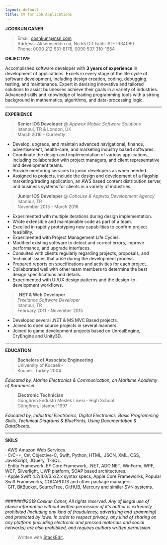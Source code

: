 ---layout: defaulttitle: CV for Job Applications---            #**COSKUN CANER**    >Email: [coshkun@msn.com](mailto:coshkun@msn.com)    >Address: Aksemseddin cd, No:55 D:1 Fatih-IST-TR34080    >Phone: 0090 212 631-8178, 0090 537 310-1654        **OBJECTIVE**        Accomplished software developer with **3 years of experience** in development of applications. Excels in every stage of the life cycle of software development, including design creation, coding, debugging, testing, and maintenance. Expert in devising innovative and tailored solutions to assist businesses achieve their goals in a variety of industries. Advanced skills and knowledge of leading programming tools with a strong background in mathematics, algorithms, and data-processing logic.        ---    **EXPERIENCE**        >**Senior IOS Developer** @ *Appwox Mobile Software Solutions*  >Istanbul, TR & London, UK  >March 2016 - Currently    - Develop, upgrade, and maintain advanced navigational, finance, advertisement, health-care, and marketing industry based softwares.  - Coordinate the design and implementation of various applications, including collaboration with project managers, and client representative and development teams.  - Provide mentoring services to junior developers as when needed.  - Assigned to projects, include the design and development of a flagship marketing/trading application, an AWS based content distribution server, and business systems for clients in a variety of industries.    >**Junior IOS Developer** @ *Cohouse & Appwox Development Agency*  >İstanbul, TR  >November 2015 - March 2016    - Experimented with multiple iterations during design implementation.  - Wrote extensible and maintainable code as part of a team.  - Excelled in rapidly prototyping new capabilities to confirm project feasibility.  - Experimented with Project Management Life Cycles.  - Modified existing software to detect and correct errors, improve performance, and upgrade interfaces.  - Consulted with clients regularly regarding projects, proposals, and technical issues that arise during the development process.  - Prepared reports on specifications and activities for each project.  - Collaborated well with other team members to determine the best design specifications and details.  - Experimented with UI/UX design patterns and the design-to-development workflows.    >**.NET & Web Developer**  >*Freelance Software Developer*  >Istanbul, TR  >February 2011 - November 2015    - Developed several .NET & MS MVC Based projects.  - Joined to open source projects in several manners.  - Joined to game development projects based on UnrealEngine, CryEngine and Unity3D.    ---  **EDUCATION**    >**Bachelors of Associate Engineering**  >University of Kocaeli -  >Kocaeli, Turkey 2004    *Educated by,  Marine Electronics & Communication, on Maritime Academy of Karamürsel*    >**Electronic Technician**  >Güngören Endüstri Meslek Lisesi - High School  >Güngören, İstanbul 1997    *Educated by, Industrial Electronics, Digital Electronics, Basic Programming Skills, Technical Diagrams & BluePrints, Using Documentation & DataSheets.*        ---  **SKILS**    · AWS Amazon Web Services.  · C/C++, C#, Objective-C, Swift, Python, HTML, JSON, XML, CSS, JaveScript, JQuery, T-SQL.  · Entity Framework, EF Core Framework, .NET, ADO.NET, WinForm, WPF, WCF, Silverlight, UWP platform, SOAP based architectures.  · Apple Swift 4.2/4.0/3.x/2.x syntax specs, Apple Core Frameworks, Popular Swift Frameworks, COCAPODS and other package managers.  · GIT, BitBucket, SourceTree, GitHUB, Mercury and similar SVN systems.      ---  ######*@2019 Coskun Caner, All rights reserved. Any of illegal use of above information without written permission of it's author is extremely prohibited (including any kind of fraudulency, advertising and spamming) and protected by laws. In order to respect privacy, any kind of sharing on any platform (including electronic and pressed materials and social networks) are also prohibited, and requires authors written permission.*    > Written with [StackEdit](https://stackedit.io/).    